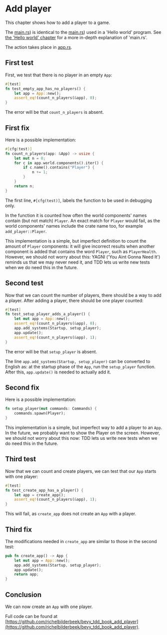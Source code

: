 # Add player

This chapter shows how to add a player to a game.

The [main.rs](https://github.com/richelbilderbeek/bevy_tdd_book_add_player/blob/master/src/main.rs))
is identical to the [main.rs](https://github.com/richelbilderbeek/bevy_tdd_book_hello_world/blob/master/src/main.rs))
used in a 'Hello world' program.
See [the 'Hello world' chapter](hello_world.md)
for a more in-depth explanation of 'main.rs'.

The action takes place in [app.rs](https://github.com/richelbilderbeek/bevy_tdd_book_add_player/blob/master/src/app.rs).

## First test

First, we test that there is no player in an empty `App`:

```rust
#[test]
fn test_empty_app_has_no_players() {
    let app = App::new();
    assert_eq!(count_n_players(&app), 0);
}
```

The error will be that `count_n_players` is absent.

## First fix

Here is a possible implementation:

```rust
#[cfg(test)]
fn count_n_players(app: &App) -> usize {
    let mut n = 0;
    for c in app.world.components().iter() {
        if c.name().contains("Player") {
            n += 1;
        }
    }
    return n;
}
```

The first line, `#[cfg(test)]`, labels the function to be used in debugging only.

In the function it is counted how often the world components' names 
contain (but not match) `Player`.
An exact match for `Player` would fail, 
as the world components' names include the crate name too, 
for example `add_player::Player`.

This implementation is a simple, but imperfect definition to count the
amount of `Player` components: it will give incorrect results when another
component is added that contains the word `Player`, such as `PlayerHealth`.
However, we should not worry about this: YAGNI ('You Aint Gonna Need It')
reminds us that we may never need it, and TDD lets us write new tests when
we do need this in the future.

## Second test

Now that we can count the number of players,
there should be a way to add a player.
After adding a player, there should be one player counted:

```rust
#[test]
fn test_setup_player_adds_a_player() {
    let mut app = App::new();
    assert_eq!(count_n_players(&app), 0);
    app.add_systems(Startup, setup_player);
    app.update();
    assert_eq!(count_n_players(&app), 1);
}
```

The error will be that `setup_player` is absent.

The line `app.add_systems(Startup, setup_player)` can be converted to English
as: at the startup phase of the `App`, run the `setup_player` function.
After this, `app.update()` is needed to actually add it.

## Second fix

Here is a possible implementation:


```rust
fn setup_player(mut commands: Commands) {
    commands.spawn(Player);
}
```

This implementation is a simple, but imperfect way to add a player
to an `App`. In the future, we probably want to show the Player
on the screen. 
However, we should not worry about this now: TDD lets us write new tests when
we do need this in the future.

## Third test

Now that we can count and create players, 
we can test that our `App` starts with one player:

```rust
#[test]
fn test_create_app_has_a_player() {
    let app = create_app();
    assert_eq!(count_n_players(&app), 1);
}
```

This will fail, as `create_app` does not create an `App` with
a player.

## Third fix

The modifications needed in `create_app` are similar to those in the
second test:

```rust
pub fn create_app() -> App {
    let mut app = App::new();
    app.add_systems(Startup, setup_player);
    app.update();
    return app;
}
```

## Conclusion

We can now create an `App` with one player.

Full code can be found at [https://github.com/richelbilderbeek/bevy_tdd_book_add_player](https://github.com/richelbilderbeek/bevy_tdd_book_add_player).
